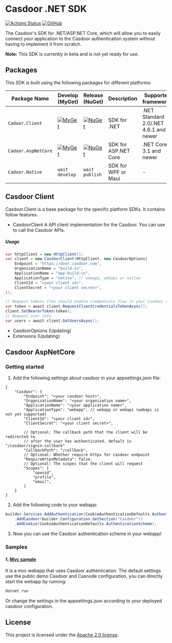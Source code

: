 # Casdoor .NET SDK
[![Actions Status](https://github.com/casdoor/casdoor-dotnet-sdk/workflows/Build/badge.svg)](https://github.com/casdoor/casdoor-dotnet-sdk/actions)
[![GitHub](https://img.shields.io/github/license/casdoor/casdoor-dotnet-sdk)](https://github.com/casdoor/casdoor-dotnet-sdk/blob/master/LICENSE)

The Casdoor's SDK for .NET/ASP.NET Core, which will allow you to easily connect your application to the Casdoor authentication system without having to implement it from scratch.

**Note:** This SDK is currently in beta and is not yet ready for use.

## Packages
This SDK is built using the following packages for different platforms:

| Package Name        | Develop (MyGet)                                                                                                                                                  | Release (NuGet)                                                                                                                         | Description          | Supported frameworks                   |
|---------------------|------------------------------------------------------------------------------------------------------------------------------------------------------------------|-----------------------------------------------------------------------------------------------------------------------------------------|----------------------|----------------------------------------|
| `Cadoor.Client`     | [![MyGet](https://img.shields.io/casdoor.myget/casdoor/v/Casdoor.Client?label=Version)](https://www.myget.org/feed/casdoor/package/nuget/Casdoor.Client)         | [![NuGet](https://buildstats.info/nuget/Casdoor.Client?includePreReleases=true)](https://www.nuget.org/packages/Casdoor.Client)         | SDK for .NET         | .NET Standard 2.0/.NET 4.6.1 and newer |
| `Cadoor.AspNetCore` | [![MyGet](https://img.shields.io/casdoor.myget/casdoor/v/Casdoor.AspNetCore?label=Version)](https://www.myget.org/feed/casdoor/package/nuget/Casdoor.AspNetCore) | [![NuGet](https://buildstats.info/nuget/Casdoor.AspNetCore?includePreReleases=true)](https://www.nuget.org/packages/Casdoor.AspNetCore) | SDK for ASP.NET Core | .NET Core 3.1 and newer                |
| `Cadoor.Native`     | `wait develop`                                                                                                                                                   | `wait publish`                                                                                                                          | SDK for WPF or Maui  | -                                      |

## Casdoor Client
Casdoor.Client is a base package for the specific platform SDKs. It contains follow features.
- CasdoorClient
A API client implementation for the Casdoor. You can use to call the Casdoor APIs.
##### Usage
```cs
var httpClient = new HttpClient();
var client = new CasdoorClient(HttpClient, new CasdoorOptions{
    Endpoint = "https://door.casdoor.com",
    OrganizationName = "build-in",
    ApplicationName = "app-build-in",
    ApplicationType = "native", // webapp, webapi or native
    ClientId = "<your client id>",
    ClientSecret = "<your client secret>",
});

// Request tokens (You should enable credentials flow in your Casdoor application)
var token = await client.RequestClientCredentialsTokenAsync();
client.SetBearerToken(token);
// Request user info
var users = await client.GetUsersAsync();
```
- CasdoorOptions (Updating)
- Extensions (Updating)

## Casdoor AspNetCore
### Getting started
1. Add the following settings about casdoor in your appsettings.json file:
```json5
{
    "Casdoor": {
        "Endpoint": "<your casdoor host>",
        "OrganizationName": "<your organization name>",
        "ApplicationName": "<your application name>",
        "ApplicationType": "webapp", // webapp or webapi (webapi is not yet supported)
        "ClientId": "<your client id>",
        "ClientSecret": "<your client secret>",

        // Optional: The callback path that the client will be redirected to
        // after the user has authenticated. default is "/casdoor/signin-callback"
        "CallbackPath": "/callback",
        // Optional: Whether require https for casdoor endpoint
        "RequireHttpsMetadata": false,
        // Optional: The scopes that the client will request
        "Scopes": [
            "openid",
            "profile",
            "email",
        ]
    }
}
```

2. Add the following code to your webapp:
```csharp
builder.Services.AddAuthentication(CookieAuthenticationDefaults.AuthenticationScheme)
    .AddCasdoor(builder.Configuration.GetSection("Casdoor"))
    .AddCookie(CookieAuthenticationDefaults.AuthenticationScheme);
```

3. Now you can use the Casdoor authentication scheme in your webapp!

### Samples
#### 1. [Mvc sample](https://github.com/casdoor/casdoor-dotnet-sdk/tree/master/samples/MvcApp)
It is a mvc webapp that uses Casdoor authentication.
The default settings use the public demo Casdoor and Casnode configuration, you can directly start the webapp by running:
```bash
dotnet run
```
Or change the settings in the appsettings.json according to your deployed casdoor configuration.

## License
This project is licensed under the [Apache 2.0 license](LICENSE).
